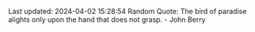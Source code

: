 Last updated: 2024-04-02 15:28:54
Random Quote: The bird of paradise alights only upon the hand that does not grasp. - John Berry